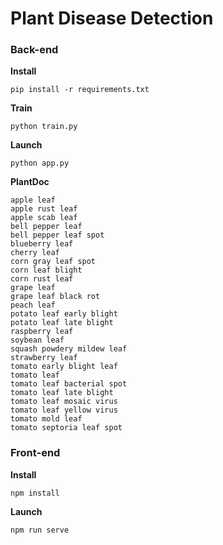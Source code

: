 # Plant Disease Detection

### Back-end

**Install**
```shell
pip install -r requirements.txt
```

**Train**
```shell
python train.py
```

**Launch**
```shell
python app.py
```

**PlantDoc**
```text
apple leaf
apple rust leaf
apple scab leaf
bell pepper leaf
bell pepper leaf spot
blueberry leaf
cherry leaf
corn gray leaf spot
corn leaf blight
corn rust leaf
grape leaf
grape leaf black rot
peach leaf
potato leaf early blight
potato leaf late blight
raspberry leaf
soybean leaf
squash powdery mildew leaf
strawberry leaf
tomato early blight leaf
tomato leaf
tomato leaf bacterial spot
tomato leaf late blight
tomato leaf mosaic virus
tomato leaf yellow virus
tomato mold leaf
tomato septoria leaf spot
```

### Front-end

**Install**
```shell
npm install
```

**Launch**
```shell
npm run serve
```
